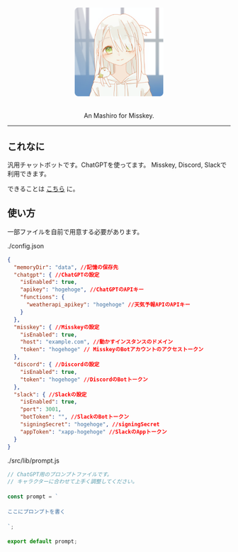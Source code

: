 <h1><p align="center"><img src="https://raw.githubusercontent.com/AyumuNekozuki/mashiro_v2/main/mashiro.png" alt="Mashiro-code" height="200"></p></h1>
<p align="center">An Mashiro for Misskey.</p>

---

## これなに

汎用チャットボットです。ChatGPTを使ってます。
Misskey, Discord, Slackで利用できます。

できることは [こちら](https://ayumunekozuki.notion.site/b6998c77d0bb483b8db5859d5f774e5f?pvs=4) に。

## 使い方

一部ファイルを自前で用意する必要があります。

./config.json

```json
{
  "memoryDir": "data", //記憶の保存先
  "chatgpt": { //ChatGPTの設定
    "isEnabled": true, 
    "apikey": "hogehoge", //ChatGPTのAPIキー
    "functions": {
      "weatherapi_apikey": "hogehoge" //天気予報APIのAPIキー
    }
  },
  "misskey": { //Misskeyの設定
    "isEnabled": true, 
    "host": "example.com", //動かすインスタンスのドメイン
    "token": "hogehoge" // MisskeyのBotアカウントのアクセストークン
  },
  "discord": { //Discordの設定
    "isEnabled": true,
    "token": "hogehoge" //DiscordのBotトークン
  },
  "slack": { //Slackの設定
    "isEnabled": true,
    "port": 3001,
    "botToken": "", //SlackのBotトークン
    "signingSecret": "hogehoge", //signingSecret
    "appToken": "xapp-hogehoge" //SlackのAppトークン
  }
}

```

./src/lib/prompt.js

```js
// ChatGPT用のプロンプトファイルです。
// キャラクターに合わせて上手く調整してください。

const prompt = `

ここにプロンプトを書く

`;

export default prompt;

```